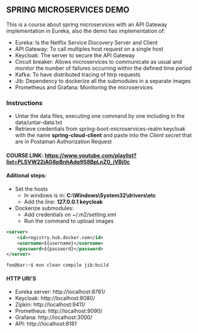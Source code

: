 ## SPRING MICROSERVICES DEMO

This is a course about spring microservices with an API Gateway implementation in Eureka, also the demo has implementation of:
* Eureka: Is the Netflix Service Discovery Server and Client
* API Gateway: To call multiples host request on a single host
* Keycloak: The server to secure the API Gateway
* Circuit breaker: Allows microservices to communicate as usual and monitor the number of failures occurring within the defined time period
* Kafka: To have distributed tracing of htrp requests
* Jib: Dependency to dockerize all the submodules in a separate images
* Prometheus and Grafana: Monitoring the microservices 

### Instructions
* Untar the data files, executing one command by one including in the data/untar-data.txt
* Retrieve credentials from spring-boot-microservices-realm keycloak with the name **spring-cloud-client** and paste into the *Client secret* that are in Postaman Authorization Request 

#### COURSE LINK: https://www.youtube.com/playlist?list=PLSVW22jAG8pBnhAdq9S8BpLnZ0_jVBj0c

#### Aditional steps:
* Set the hosts
    * In windows is in: **C:\Windows\System32\drivers\etc**
    * Add the line: **127.0.0.1 keycloak**
* Dockerize submodules:
    * Add credentials on ~/.m2/setting.xml
    * Run the command to upload images
```xml
<server>
    <id>registry.hub.docker.com</id>
    <username>${username}</username>
    <password>${password}</password>
</server>
```

```console
foo@bar:~$ mvn clean compile jib:build
```

#### HTTP URI'S
* Eureka server: http://localhost:8761/
* Keycloak: http://localhost:8080/
* Zipkin: http://localhost:9411/
* Prometheus: http://localhost:9090/
* Grafana: http://localhost:3000/
* API: http://localhost:8181